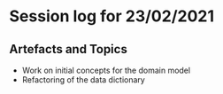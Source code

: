 # Session log for 23/02/2021

## Artefacts and Topics

- Work on initial concepts for the domain model
- Refactoring of the data dictionary

